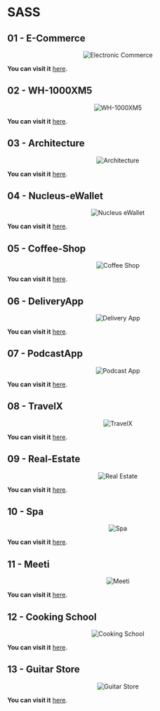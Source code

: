 # SASS

## 01 - E-Commerce

<div align="center">
  <img src="img/1.png" width="auto" alt="Electronic Commerce">
</div>

**You can visit it** [here](https://guitar-store-d52f35.netlify.app/).

## 02 - WH-1000XM5

<div align="center">
  <img src="img/2.png" width="auto" alt="WH-1000XM5">
</div>

**You can visit it** [here](https://wh-1000xm5-gbp.netlify.app/).

## 03 - Architecture

<div align="center">
  <img src="img/3.png" width="auto" alt="Architecture">
</div>

**You can visit it** [here](https://architecture-gbp.netlify.app/).

## 04 - Nucleus-eWallet

<div align="center">
  <img src="img/4.png" width="auto" alt="Nucleus eWallet">
</div>

**You can visit it** [here](https://nucleus-gbp.netlify.app/).

## 05 - Coffee-Shop

<div align="center">
  <img src="img/5.png" width="auto" alt="Coffee Shop">
</div>

**You can visit it** [here](https://coffee-shop-gbp.netlify.app/).

## 06 - DeliveryApp

<div align="center">
  <img src="img/6.png" width="auto" alt="Delivery App">
</div>

**You can visit it** [here](https://deliveryapp-gbp.netlify.app/).

## 07 - PodcastApp

<div align="center">
  <img src="img/7.png" width="auto" alt="Podcast App">
</div>

**You can visit it** [here](https://podcastapp-gbp.netlify.app/).

## 08 - TravelX

<div align="center">
  <img src="img/8.png" width="auto" alt="TravelX">
</div>

**You can visit it** [here](https://travelx-gbp.netlify.app/).

## 09 - Real-Estate

<div align="center">
  <img src="img/9.png" width="auto" alt="Real Estate">
</div>

**You can visit it** [here](https://real-estate-gbp.netlify.app/).

## 10 - Spa

<div align="center">
  <img src="img/10.png" width="auto" alt="Spa">
</div>

**You can visit it** [here](https://spa-gbp.netlify.app/).

## 11 - Meeti

<div align="center">
  <img src="img/11.png" width="auto" alt="Meeti">
</div>

**You can visit it** [here](https://meeti-gbp.netlify.app/).

## 12 - Cooking School

<div align="center">
  <img src="img/12.png" width="auto" alt="Cooking School">
</div>

**You can visit it** [here](https://cooking-school-gbp.netlify.app/).

## 13 - Guitar Store

<div align="center">
  <img src="img/13.png" width="auto" alt="Guitar Store">
</div>

**You can visit it** [here](https://guitar-store-gbp.netlify.app/).